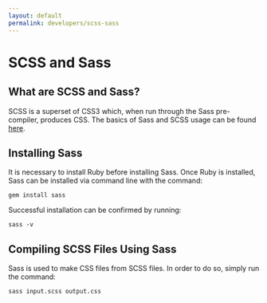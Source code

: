 ```yaml
---
layout: default
permalink: developers/scss-sass
---
```


# SCSS and Sass

## What are SCSS and Sass?

SCSS is a superset of CSS3 which, when run through the Sass pre-compiler, produces CSS. The basics of Sass and SCSS usage can be found [here](http://sass-lang.com/guide).

## Installing Sass

It is necessary to install Ruby before installing Sass. Once Ruby is installed, Sass can be installed via command line with the command:
    
    gem install sass
    
Successful installation can be confirmed by running:
    
    sass -v

## Compiling SCSS Files Using Sass

Sass is used to make CSS files from SCSS files. In order to do so, simply run the command:
    
    sass input.scss output.css